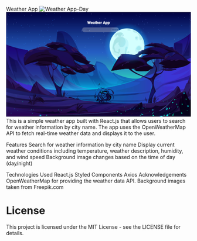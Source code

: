 Weather App
<img src="screenshot2.png" alt="Weather App-Day">
<img src="screenshot.png" alt="Weather App-Night">
This is a simple weather app built with React.js that allows users to search for weather information by city name. The app uses the OpenWeatherMap API to fetch real-time weather data and displays it to the user.

Features
Search for weather information by city name
Display current weather conditions including temperature, weather description, humidity, and wind speed
Background image changes based on the time of day (day/night)

Technologies Used
React.js
Styled Components
Axios
Acknowledgements
OpenWeatherMap for providing the weather data API.
Background images taken from Freepik.com

<h1>License</h1>
This project is licensed under the MIT License - see the LICENSE file for details.
